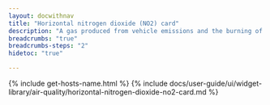 ```yaml
---
layout: docwithnav
title: "Horizontal nitrogen dioxide (NO2) card"
description: "A gas produced from vehicle emissions and the burning of fossil fuels."
breadcrumbs: "true"
breadcrumbs-steps: "2"
hidetoc: "true"

---
```

{% include get-hosts-name.html %}
{% include docs/user-guide/ui/widget-library/air-quality/horizontal-nitrogen-dioxide-no2-card.md %}
